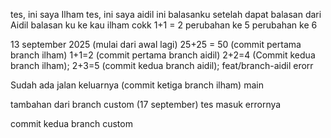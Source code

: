 tes, ini saya Ilham
tes, ini saya aidil
ini balasanku setelah dapat balasan dari Aidil
balasan ku ke kau ilham cokk
1+1 = 2
perubahan ke 5
perubahan ke 6

13 september 2025 (mulai dari awal lagi)
25+25 = 50 (commit pertama branch ilham)
1+1=2 (commit pertama branch aidil)
2+2=4 (Commit kedua branch ilham);
2+3=5 (commit kedua branch aidil);
 feat/branch-aidil
erorr

Sudah ada jalan keluarnya (commit ketiga branch ilham)
main

tambahan dari branch custom (17 september)
tes masuk errornya

commit kedua branch custom